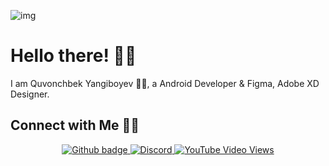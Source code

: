 ![img](https://github.com/ONVETI/ONVETI/raw/main/onvetiforgithub.jpg)

# Hello there! 👋🏻

I am Quvonchbek Yangiboyev 🙋‍♂️, a Android Developer & Figma, Adobe XD Designer.

## Connect with Me 🤝🏻


<p align="center">

<a href="https://github.com/onveti?tab=followers">
<img src="https://img.shields.io/github/followers/eddiejaoude?label=Followers&logo=GitHub&style=for-the-badge" alt="Github badge"/>
</a>

<a href="https://discord.gg/HrsJhCM"/>
<img alt="Discord" src="https://img.shields.io/discord/767451789917683722?color=%237289DA&style=for-the-badge">
</a>

<a href="http://youtube.com/onveti?sub_confirmation=1">
  <img alt="YouTube Video Views" src="https://img.shields.io/youtube/views/v3H_aazuf7w?color=%23f01000&style=for-the-badge">
</a>



</p>
